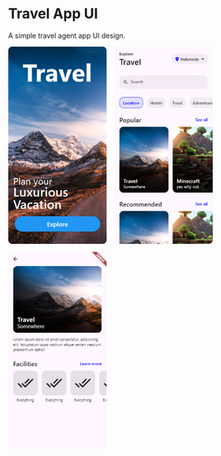 # Travel App UI

A simple travel agent app UI design.

<div style="display:flex;flex-direction:row;flex-wrap:wrap;gap:1rem;">
    <img height="400" width="200" style="object-fit:cover;border-radius:0.5rem;" src="assets/travel_app_ui_welcome.png" />
    <img height="400" width="200" style="object-fit:cover;border-radius:0.5rem;" src="assets/travel_app_ui_home.png" />
    <img height="400" width="200" style="object-fit:cover;border-radius:0.5rem;" src="assets/travel_app_ui_details.png" />
</div>